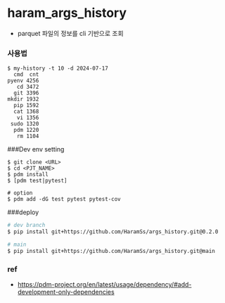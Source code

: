 # haram_args_history
- parquet 파일의 정보를 cli 기반으로 조회

### 사용법
```
$ my-history -t 10 -d 2024-07-17
  cmd  cnt
pyenv 4256
   cd 3472
  git 3396
mkdir 1932
  pip 1592
  cat 1368
   vi 1356
 sudo 1320
  pdm 1220
   rm 1104
```

###Dev env setting
```
$ git clone <URL>
$ cd <PJT_NAME>
$ pdm install
$ [pdm test|pytest]

# option
$ pdm add -dG test pytest pytest-cov
```

###deploy
```bash
# dev branch
$ pip install git+https://github.com/HaramSs/args_history.git@0.2.0

# main
$ pip install git+https://github.com/HaramSs/args_history.git@main
```


### ref
- https://pdm-project.org/en/latest/usage/dependency/#add-development-only-dependencies
